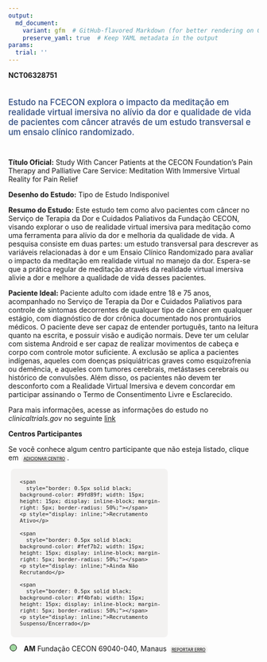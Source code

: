 ```yaml
---
output: 
  md_document:
    variant: gfm  # GitHub-flavored Markdown (for better rendering on GitHub)
    preserve_yaml: true  # Keep YAML metadata in the output
params:
  trial: ''
---
```


<script async src="https://scripts.simpleanalyticscdn.com/latest.js"></script>

**NCT06328751**

<div style="padding: 5px 5px 5px 0px; font-size: 1.20em; font-weight: 500; color: #2E4A7F; text-align: left; margin-bottom: 20px">

Estudo na FCECON explora o impacto da meditação em realidade virtual
imersiva no alívio da dor e qualidade de vida de pacientes com câncer
através de um estudo transversal e um ensaio clínico randomizado.

</div>

**Título Oficial:** Study With Cancer Patients at the CECON Foundation’s
Pain Therapy and Palliative Care Service: Meditation With Immersive
Virtual Reality for Pain Relief

**Desenho do Estudo:** Tipo de Estudo Indisponivel

**Resumo do Estudo:** Este estudo tem como alvo pacientes com câncer no
Serviço de Terapia da Dor e Cuidados Paliativos da Fundação CECON,
visando explorar o uso de realidade virtual imersiva para meditação como
uma ferramenta para alívio da dor e melhoria da qualidade de vida. A
pesquisa consiste em duas partes: um estudo transversal para descrever
as variáveis relacionadas à dor e um Ensaio Clínico Randomizado para
avaliar o impacto da meditação em realidade virtual no manejo da dor.
Espera-se que a prática regular de meditação através da realidade
virtual imersiva alivie a dor e melhore a qualidade de vida desses
pacientes.

**Paciente Ideal:** Paciente adulto com idade entre 18 e 75 anos,
acompanhado no Serviço de Terapia da Dor e Cuidados Paliativos para
controle de sintomas decorrentes de qualquer tipo de câncer em qualquer
estágio, com diagnóstico de dor crônica documentado nos prontuários
médicos. O paciente deve ser capaz de entender português, tanto na
leitura quanto na escrita, e possuir visão e audição normais. Deve ter
um celular com sistema Android e ser capaz de realizar movimentos de
cabeça e corpo com controle motor suficiente. A exclusão se aplica a
pacientes indígenas, aqueles com doenças psiquiátricas graves como
esquizofrenia ou demência, e aqueles com tumores cerebrais, metástases
cerebrais ou histórico de convulsões. Além disso, os pacientes não devem
ter desconforto com a Realidade Virtual Imersiva e devem concordar em
participar assinando o Termo de Consentimento Livre e Esclarecido.

Para mais informações, acesse as informações do estudo no
*clinicaltrials.gov* no seguinte
[link](https://clinicaltrials.gov/ct2/show/NCT06328751)

**Centros Participantes**

Se você conhece algum centro participante que não esteja listado, clique
em
<span style="color: #2E4A7F; margin-left: 2px; padding: 4px; background-color: #f3f2f1; border-radius: 8px; font-weight: 500; font-size: 0.6em"><a
href="https://cancertrialsbr.shinyapps.io/formsapp?study_nct_id=NCT06328751&amp;location_id=N%2FA&amp;location_full_name=N%2FA&amp;form_type=Adicionar%20Centro"
target="_blank">ADICIONAR CENTRO</a></span>.

<div style="margin-bottom: 8px; margin-left: 5px; padding: 8px; max-width: 300px; background-color: #f3f2f1; border-radius: 8px; font-size: 0.9em">

<div style="margin-left: 10px;">

    <span 
      style="border: 0.5px solid black; background-color: #9fd89f; width: 15px; height: 15px; display: inline-block; margin-right: 5px; border-radius: 50%;"></span>
    <p style="display: inline;">Recrutamento Ativo</p>

</div>

<div style="margin-left: 10px;">

    <span 
      style="border: 0.5px solid black; background-color: #fef7b2; width: 15px; height: 15px; display: inline-block; margin-right: 5px; border-radius: 50%;"></span>
    <p style="display: inline;">Ainda Não Recrutando</p>

</div>

<div style="margin-left: 10px;">

    <span 
      style="border: 0.5px solid black; background-color: #f4bfab; width: 15px; height: 15px; display: inline-block; margin-right: 5px; border-radius: 50%;"></span>
    <p style="display: inline;">Recrutamento Suspenso/Encerrado</p>

</div>

</div>

<div style="margin: 3px;">

<span style="border: 0.5px solid black; display: inline-block; width: 12px; height: 12px; border-radius: 50%; margin-right: 10px; padding-bottom: 0px; background-color: #9fd89f;"></span>
<b>AM</b> Fundação CECON 69040-040, Manaus
<span style="color: #2E4A7F; margin-left: 2px; padding: 4px; background-color: #f3f2f1; border-radius: 8px; font-weight: 500; font-size: 0.6em"><a
href="https://cancertrialsbr.shinyapps.io/formsapp?study_nct_id=NCT06328751&amp;location_id=FUNDACAOCENTRODECONTROLEDEONCOLOGIADOESTADODOAMAZONASFCECONMANAUSAMAZONAS69040040BRAZIL&amp;location_full_name=Funda%C3%A7%C3%A3o%20CECON%2C%2069040-040%2C%20Manaus&amp;form_type=Reportar%20Erro"
target="_blank">REPORTAR ERRO</a></span>

</div>
